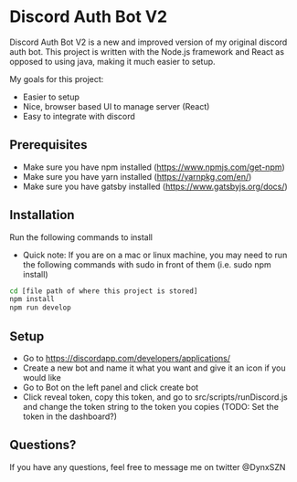 # Discord Auth Bot V2
Discord Auth Bot V2 is a new and improved version of my original discord auth bot. This project is written with the Node.js framework and React as opposed to using java, making it much easier to setup.

My goals for this project:
  - Easier to setup
  - Nice, browser based UI to manage server (React)
  - Easy to integrate with discord

## Prerequisites
- Make sure you have npm installed (https://www.npmjs.com/get-npm)
- Make sure you have yarn installed (https://yarnpkg.com/en/) 
- Make sure you have gatsby installed (https://www.gatsbyjs.org/docs/) 

## Installation
Run the following commands to install
* Quick note: If you are on a mac or linux machine, you may need to run the following commands with sudo in front of them (i.e. sudo npm install)


```sh
cd [file path of where this project is stored]
npm install
npm run develop
```

## Setup
- Go to https://discordapp.com/developers/applications/
- Create a new bot and name it what you want and give it an icon if you would like
- Go to Bot on the left panel and click create bot
- Click reveal token, copy this token, and go to src/scripts/runDiscord.js and change the token string to the token you copies (TODO: Set the token in the dashboard?)

## Questions?
If you have any questions, feel free to message me on twitter @DynxSZN
